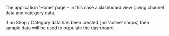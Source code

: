 The application 'Home' page - in this case a dashboard view giving channel data and category data.

If no Shop / Category data has been created (no 'active' shops) then sample data will be used to populate the dashboard.